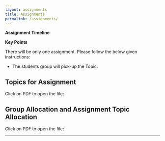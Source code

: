 ```yaml
---
layout: assignments
title: Assignments
permalink: /assignments/
---
```

**Assignment Timeline**

**Key Points**

There will be only one assignment. Please follow the below given instructions:

- The students group will pick-up the Topic.


<h2>Topics for Assignment</h2>
<p>Click on PDF to open the file: <a title="Download problems (pdf)" href="https://www.google.co.in"><i class="fas fa-file-pdf"></i></a></p>


<h2>Group Allocation and Assignment Topic Allocation</h2>
<p>Click on PDF to open the file: <a title="Download problems (pdf)" href="https://www.google.co.in"><i class="fas fa-file-pdf"></i></a></p>

------------------------------------------------------------------------------------------------------
